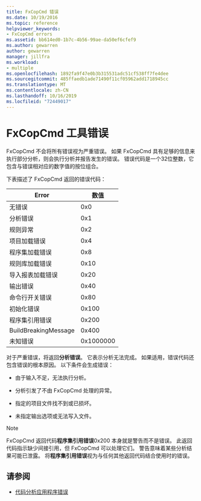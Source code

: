 ```yaml
---
title: FxCopCmd 错误
ms.date: 10/19/2016
ms.topic: reference
helpviewer_keywords:
- FxCopCmd errors
ms.assetid: bb614ed0-1b7c-4b56-99ae-da50ef6cfef9
ms.author: gewarren
author: gewarren
manager: jillfra
ms.workload:
- multiple
ms.openlocfilehash: 1892fa9f47e0b3b315531adc51cf538ff7fe4dee
ms.sourcegitcommit: 485ffaedb1ade71490f11cf05962add1718945cc
ms.translationtype: MT
ms.contentlocale: zh-CN
ms.lasthandoff: 10/16/2019
ms.locfileid: "72449017"
---
```

# <a name="fxcopcmd-tool-errors"></a>FxCopCmd 工具错误

FxCopCmd 不会将所有错误视为严重错误。 如果 FxCopCmd 具有足够的信息来执行部分分析，则会执行分析并报告发生的错误。 错误代码是一个32位整数，它包含与错误相对应的数字值的按位组合。

下表描述了 FxCopCmd 返回的错误代码：

|Error|数值|
|-----------|-------------------|
|无错误|0x0|
|分析错误|0x1|
|规则异常|0x2|
|项目加载错误|0x4|
|程序集加载错误|0x8|
|规则库加载错误|0x10|
|导入报表加载错误|0x20|
|输出错误|0x40|
|命令行开关错误|0x80|
|初始化错误|0x100|
|程序集引用错误|0x200|
|BuildBreakingMessage|0x400|
|未知错误|0x1000000|

对于严重错误，将返回**分析错误**。 它表示分析无法完成。 如果适用，错误代码还包含错误的根本原因。 以下条件会生成错误：

- 由于输入不足，无法执行分析。

- 分析引发了不由 FxCopCmd 处理的异常。

- 指定的项目文件找不到或已损坏。

- 未指定输出选项或无法写入文件。

> [!NOTE]
> FxCopCmd 返回代码**程序集引用错误**0x200 本身就是警告而不是错误。 此返回代码指示缺少间接引用，但 FxCopCmd 可以处理它们。 警告意味着某些分析结果可能已泄露。 将**程序集引用错误**视为与任何其他返回代码结合使用时的错误。

## <a name="see-also"></a>请参阅

- [代码分析应用程序错误](../code-quality/code-analysis-application-errors.md)
